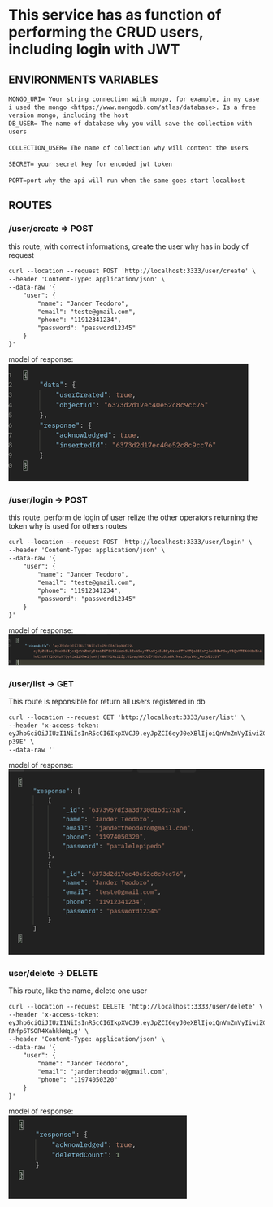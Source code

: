 # This service has as function of performing the CRUD users, including login with JWT

## ENVIRONMENTS VARIABLES

```
MONGO_URI= Your string connection with mongo, for example, in my case i used the mongo <https://www.mongodb.com/atlas/database>. Is a free version mongo, including the host
DB_USER= The name of database why you will save the collection with users

COLLECTION_USER= The name of collection why will content the users

SECRET= your secret key for encoded jwt token

PORT=port why the api will run when the same goes start localhost
```

## ROUTES
    
### **/user/create** => POST

this route, with correct informations, create the user why has in body of request
```
curl --location --request POST 'http://localhost:3333/user/create' \
--header 'Content-Type: application/json' \
--data-raw '{
    "user": {
        "name": "Jander Teodoro",
        "email": "teste@gmail.com",
        "phone": "11912341234",
        "password": "password12345"
    }
}'
```
model of response:<br>
![response_user_create](src/docs/response_user_create.png)

### **/user/login** -> POST

this route, perform de login of user relize the other operators returning the token why is used for others routes

```
curl --location --request POST 'http://localhost:3333/user/login' \
--header 'Content-Type: application/json' \
--data-raw '{
    "user": {
        "name": "Jander Teodoro",
        "email": "teste@gmail.com",
        "phone": "11912341234",
        "password": "password12345"
    }
}'
```
model of response:<br>
![response_user_login](src/docs/response_user_login.png)

### **/user/list** -> GET

This route is reponsible for return all users registered in db

```
curl --location --request GET 'http://localhost:3333/user/list' \
--header 'x-access-token: eyJhbGciOiJIUzI1NiIsInR5cCI6IkpXVCJ9.eyJpZCI6eyJ0eXBlIjoiQnVmZmVyIiwiZGF0YSI6Wzk5LDExNSwyMTAsMjA5LDEyNiwxOTYsMTQsODIsMjAwLDIwMSwyMDQsMTE4XX0sImlhdCI6MTY2ODU2NTExMiwiZXhwIjoxNjY4NTY1NDEyfQ.PFX8T8geLzxN_Mhxu2MZNB3eZOX___Yf8Z2DKD-p39E' \
--data-raw ''
```
model of response: <br>
![response_user_list](src/docs/response_user_list.png)

### **user/delete** -> DELETE

This route, like the name, delete one user

```
curl --location --request DELETE 'http://localhost:3333/user/delete' \
--header 'x-access-token: eyJhbGciOiJIUzI1NiIsInR5cCI6IkpXVCJ9.eyJpZCI6eyJ0eXBlIjoiQnVmZmVyIiwiZGF0YSI6Wzk5LDExNSwyMTAsMjA5LDEyNiwxOTYsMTQsODIsMjAwLDIwMSwyMDQsMTE4XX0sImlhdCI6MTY2ODU2NjM3OCwiZXhwIjoxNjY4NTY2Njc4fQ.lXQoen4PNp41svbudIzY_q5-RNfp6TSOR4XahkkWqLg' \
--header 'Content-Type: application/json' \
--data-raw '{
    "user": {
        "name": "Jander Teodoro",
        "email": "jandertheodoro@gmail.com",
        "phone": "11974050320"
    }
}'
```

model of response: <br>
![response_user_dele](src/docs/response_user_delete.png)
